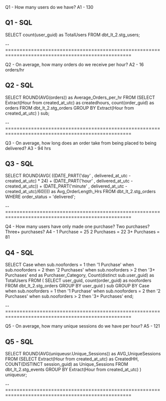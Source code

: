 
Q1 - How many users do we have?
A1 - 130

Q1 - SQL 
---------------------------------------------------------------------------------------------------
SELECT count(user_guid) as TotalUsers
  FROM dbt_lt_2.stg_users;

--==================================================================================================

Q2 - On average, how many orders do we receive per hour? 
A2 - 16 orders/hr

Q2 - SQL 
---------------------------------------------------------------------------------------------------
SELECT ROUND(AVG(orders)) as Average_Orders_per_hr
  FROM (SELECT Extract(Hour from created_at_utc) as createdhours, 
               count(order_guid) as orders 
          FROM dbt_lt_2.stg_orders 
         GROUP BY Extract(Hour from created_at_utc)
        ) sub;

--==================================================================================================

Q3 - On average, how long does an order take from being placed to being delivered? 
A3 - 94 hrs

Q3 - SQL 
---------------------------------------------------------------------------------------------------
SELECT ROUND(AVG(
       ((DATE_PART('day' , delivered_at_utc - created_at_utc) * 24)  + 
        (DATE_PART('hour' , delivered_at_utc - created_at_utc)) +
        (DATE_PART('minute' , delivered_at_utc - created_at_utc)/60)))) as Avg_OrderLength_Hrs
  FROM dbt_lt_2.stg_orders
 WHERE order_status = 'delivered';

--==================================================================================================

Q4 - How many users have only made one purchase? Two purchases? Three+ purchases? 
A4 - 1 Purchase = 25
     2 Purchases = 22
     3+ Purchases = 81

Q4 - SQL 
---------------------------------------------------------------------------------------------------
SELECT Case when sub.nooforders = 1 then '1 Purchase' 
            when sub.nooforders = 2 then '2 Purchases'
            when sub.nooforders > 2 then '3+ Purchases' end as Purchaser_Category,
       Count(distinct sub.user_guid) as TotalUsers
  FROM (
        SELECT user_guid,
               count(order_guid) as nooforders
          FROM dbt_lt_2.stg_orders
         GROUP BY user_guid
       ) sub
 GROUP BY Case when sub.nooforders = 1 then '1 Purchase' 
               when sub.nooforders = 2 then '2 Purchases'
               when sub.nooforders > 2 then '3+ Purchases' end;

--==================================================================================================

Q5 - On average, how many unique sessions do we have per hour?
A5 - 121

Q5 - SQL 
---------------------------------------------------------------------------------------------------
SELECT ROUND(AVG(uniqueusr.Unique_Sessions)) as AVG_UniqueSessions
  FROM (SELECT Extract(Hour from created_at_utc) as CreatedHH,
               COUNT(DISTINCT session_guid) as Unique_Sessions
          FROM dbt_lt_2.stg_events 
         GROUP BY Extract(Hour from created_at_utc)
        ) uniqueusr;

--==================================================================================================

